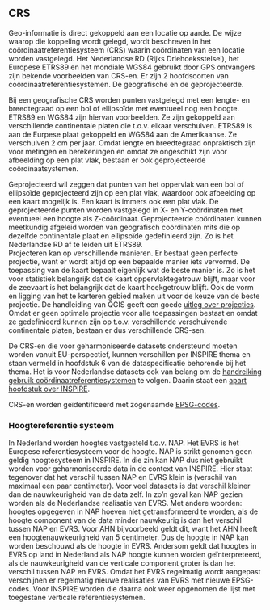 ## CRS

Geo-informatie is direct gekoppeld aan een locatie op aarde. De wijze waarop die koppeling wordt gelegd, wordt beschreven in het coördinaatreferentiesysteem (CRS) waarin coördinaten van een locatie worden vastgelegd. 
Het Nederlandse RD (Rijks Driehoeksstelsel), het Europese ETRS89 en het mondiale WGS84 gebruikt door GPS ontvangers zijn bekende voorbeelden van CRS-en.
Er zijn 2 hoofdsoorten van coördinaatreferentiesystemen. De geografische en de geprojecteerde.  

Bij een geografische CRS worden punten vastgelegd met een lengte- en breedtegraad op een bol of ellipsoïde met eventueel nog een hoogte. ETRS89 en WGS84 zijn hiervan voorbeelden.
Ze zijn gekoppeld aan verschillende continentale platen die t.o.v. elkaar verschuiven. ETRS89 is aan de Eurpese plaat gekoppeld en WGS84 aan de Amerikaanse. Ze verschuiven 2 cm per jaar.
Omdat lengte en breedtegraad onpraktisch zijn voor metingen en berekeningen en omdat ze ongeschikt zijn voor afbeelding op een plat vlak, bestaan er ook geprojecteerde coördinaatsystemen.

Geprojecteerd wil zeggen dat punten van het oppervlak van een bol of ellipsoïde geprojecteerd zijn op een plat vlak, waardoor ook afbeelding op een kaart mogelijk is. Een kaart is immers ook een plat vlak.
De geprojecteerde punten worden vastgelegd in X- en Y-coördinaten met eventueel een hoogte als Z-coördinaat.
Geprojecteerde coördinaten kunnen meetkundig afgeleid worden van geografisch coördinaten mits die op dezelfde continentale plaat en ellipsoïde gedefinieerd zijn. Zo is het Nederlandse RD af te leiden uit ETRS89.  
Projecteren kan op verschillende manieren. Er bestaat geen perfecte projectie, want er wordt altijd op een bepaalde manier iets vervormd.
De toepassing van de kaart bepaalt eigenlijk wat de beste manier is. Zo is het voor statistiek belangrijk dat de kaart oppervlaktegetrouw blijft, maar voor de zeevaart is het belangrijk dat de kaart hoekgetrouw blijft.
Ook de vorm en ligging van het te karteren gebied maken uit voor de keuze van de beste projectie. De handleiding van QGIS geeft een goede <a href="https://docs.qgis.org/3.16/nl/docs/gentle_gis_introduction/coordinate_reference_systems.html#overview" target="_blank">uitleg over projecties</a>.  
Omdat er geen optimale projectie voor alle toepassingen bestaat en omdat ze gedefinieerd kunnen zijn op t.o.v. verschillende verschuivende continentale platen, bestaan er dus verschillende CRS-sen.

De CRS-en die voor geharmoniseerde datasets ondersteund moeten worden vanuit EU-perspectief, kunnen verschillen per INSPIRE thema en staan vermeld in hoofdstuk 6 van de dataspecificatie behorende bij het thema.
Het is voor Nederlandse datasets ook van belang om de <a href="https://docs.geostandaarden.nl/crs/crs/" target="_blank">handreiking gebruik coördinaatreferentiesystemen</a> te volgen.
Daarin staat een <a href="https://docs.geostandaarden.nl/crs/crs/#mogelijke-crs-en-binnen-inspire" target="_blank">apart hoofdstuk over INSPIRE</a>.
  
CRS-en worden geïdentificeerd met zogenaamde <a href="https://docs.geostandaarden.nl/crs/crs/#bijlage-a-crs-overzicht-tabel" target="_blank">EPSG-codes</a>. 

### Hoogtereferentie systeem

In Nederland worden hoogtes vastgesteld t.o.v. NAP. 
Het EVRS is het Europese referentiesysteem voor de hoogte. 
NAP is strikt genomen geen geldig hoogtesysteem in INSPIRE. In die zin kan NAP dus niet gebruikt worden voor geharmoniseerde data in de context van INSPIRE.
Hier staat tegenover dat het verschil tussen NAP en EVRS klein is (verschil van maximaal een paar centimeter). 
Voor veel datasets is dat verschil kleiner dan de nauwkeurigheid van de data zelf. In zo’n geval kan NAP gezien worden als de Nederlandse realisatie van EVRS.
Met andere woorden: hoogtes opgegeven in NAP hoeven niet getransformeerd te worden, als de hoogte component van de data minder nauwkeurig is dan het verschil tussen NAP en EVRS.
Voor AHN bijvoorbeeld geldt dit, want het AHN heeft een hoogtenauwkeurigheid van 5 centimeter. Dus de hoogte in NAP kan worden beschouwd als de hoogte in EVRS. 
Andersom geldt dat hoogtes in EVRS op land in Nederland als NAP hoogte kunnen worden geïnterpreteerd, als de nauwkeurigheid van de verticale component groter is dan het verschil tussen NAP en EVRS.
Omdat het EVRS regelmatig wordt aangepast verschijnen er regelmatig nieuwe realisaties van EVRS met nieuwe EPSG-codes. Voor INSPIRE worden die daarna ook weer opgenomen de lijst met toegestane verticale referentiesystemen.





 

